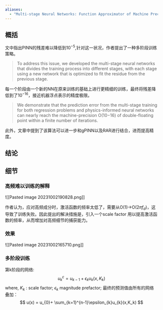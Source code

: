 ```yaml
---
aliases:
  - "Multi-stage Neural Networks: Function Approximator of Machine Precision"
---
```


## 概括
文中指出PINN的残差难以降低到$10^{-5}$,针对这一状况，作者提出了一种多阶段训练策略。

> To address this issue, we developed the multi-stage neural networks that divides the training process into different stages, with each stage using a new network that is optimized to fit the residue from the previous stage.

每一个阶段由一个新的NN在原来训练的基础上进行更精细的训练，最终将残差降低到了$10^{-16}$，接近机器浮点表示的精度极限。

>We demonstrate that the prediction error from the multi-stage training for both regression problems and physics-informed neural networks can nearly reach the machine-precision O(10−16) of double-floating point within a finite number of iterations.

此外，文章中提到了该算法可以进一步和gPINN以及RAR进行结合，进而提高精度。
## 结论

## 细节
### 高频难以训练的解释
![[Pasted image 20231002190828.png]]

作者认为，应对高频成分时，激活函数的频率太低了，需要从O(1)->O(2$\pi f_d$)，这导致了训练失败。因此提出的解决措施是，引入一个scale factor 用以提高激活函数的频率，从而增加对高频细节的捕获能力。
### 效果
![[Pasted image 20231002165710.png]]
### 多阶段训练
第k阶段的网络:
$$
u_{k}^{c} = u_{k-1}+\epsilon_{k}u_{k}(x,K_k)
$$
where, $K_k$ : scale factor; $\epsilon_k$ magnitude prefactor;
最终的预测值由所有的网络叠加：
$$
u(x) = u_{0}+ \sum_{k=1}^{n-1}\epsilon_{k}u_{k}(x,K_k)
$$
